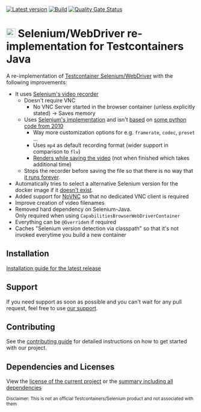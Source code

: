 [![Latest version](https://img.shields.io/maven-central/v/software.xdev/testcontainers-selenium?logo=apache%20maven)](https://mvnrepository.com/artifact/software.xdev/testcontainers-selenium)
[![Build](https://img.shields.io/github/actions/workflow/status/xdev-software/testcontainers-selenium/checkBuild.yml?branch=develop)](https://github.com/xdev-software/testcontainers-selenium/actions/workflows/checkBuild.yml?query=branch%3Adevelop)
[![Quality Gate Status](https://sonarcloud.io/api/project_badges/measure?project=xdev-software_testcontainers-selenium&metric=alert_status)](https://sonarcloud.io/dashboard?id=xdev-software_testcontainers-selenium)

# <img src="https://raw.githubusercontent.com/SeleniumHQ/seleniumhq.github.io/690acbad7b4bf4656f116274809765db64e6ccf7/website_and_docs/static/images/logos/webdriver.svg" height=24 /> Selenium/WebDriver re-implementation for Testcontainers Java

A re-implementation of [Testcontainer Selenium/WebDriver](https://java.testcontainers.org/modules/webdriver_containers/) with the following improvements:
* It uses [Selenium's video recorder](https://github.com/SeleniumHQ/docker-selenium/blob/trunk/README.md#video-recording)
  * Doesn't require VNC 
    * No VNC Server started in the browser container (unless explicitly stated) → Saves memory
  * Uses [Selenium's implementation](https://github.com/SeleniumHQ/docker-selenium/tree/trunk/Video) and isn't [based](https://github.com/testcontainers/vnc-recorder) on [some python code from 2010](https://pypi.org/project/vnc2flv/#history)
    * Way more customization options for e.g. ``framerate``, ``codec``, ``preset`` ...
    * Uses ``mp4`` as default recording format (wider support in comparison to ``flv``)
    * [Renders while saving the video](https://github.com/SeleniumHQ/docker-selenium/blob/4c572afd1173b5bd49fa2def3b54ea552fccee85/Video/video.sh#L126) (not when finished which takes additional time)
  * Stops the recorder before saving the file so that there is no way that [it runs forever](https://github.com/testcontainers/testcontainers-java/discussions/6229).
* Automatically tries to select a alternative Selenium version for the docker image if it [doesn't exist](https://github.com/SeleniumHQ/docker-selenium/issues/1979).
* Added support for [NoVNC](https://github.com/SeleniumHQ/docker-selenium/blob/trunk/README.md#using-your-browser-no-vnc-client-is-needed) so that no dedicated VNC client is required
* Improve creation of video filenames
* Removed hard dependency on Selenium-Java.<br/>Only required when using ``CapabilitiesBrowserWebDriverContainer``
* Everything can be ``@Override``n if required
* Caches "Selenium version detection via classpath" so that it's not invoked everytime you build a new container

## Installation
[Installation guide for the latest release](https://github.com/xdev-software/testcontainers-selenium/releases/latest#Installation)

## Support
If you need support as soon as possible and you can't wait for any pull request, feel free to use [our support](https://xdev.software/en/services/support).

## Contributing
See the [contributing guide](./CONTRIBUTING.md) for detailed instructions on how to get started with our project.

## Dependencies and Licenses
View the [license of the current project](LICENSE) or the [summary including all dependencies](https://xdev-software.github.io/testcontainers-selenium/dependencies)

<sub>Disclaimer: This is not an official Testcontainers/Selenium product and not associated with them</sub>
